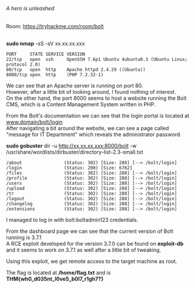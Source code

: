 ###### A hero is unleashed
Room: https://tryhackme.com/room/bolt
##

**sudo nmap** -sS -sV xx.xx.xx.xxx
```
PORT     STATE SERVICE VERSION
22/tcp   open  ssh     OpenSSH 7.6p1 Ubuntu 4ubuntu0.3 (Ubuntu Linux; protocol 2.0)
80/tcp   open  http    Apache httpd 2.4.29 ((Ubuntu))
8000/tcp open  http    (PHP 7.2.32-1)
```

We can see that an Apache server is running on port 80.  
However, after a little bit of looking around, I found nothing of interest.   
On the other hand, the port 8000 seems to host a website running the Bolt CMS, which is a Content Management System written in PHP.   

From the Bolt's documentation we can see that the login portal is located at www.domain/bolt/login  
After navigating a bit around the website, we can see a page called "message for IT Department" which reveals the administrator password.  
   

**sudo gobuster** dir -u http://xx.xx.xx.xxx:8000/bolt -w /usr/share/wordlists/dirbuster/directory-list-2.3-small.txt  

```
/about                (Status: 302) [Size: 288] [--> /bolt/login]
/login                (Status: 200) [Size: 6762]                 
/files                (Status: 302) [Size: 288] [--> /bolt/login]
/profile              (Status: 302) [Size: 288] [--> /bolt/login]
/users                (Status: 302) [Size: 288] [--> /bolt/login]
/upload               (Status: 302) [Size: 288] [--> /bolt/login]
/tr                   (Status: 302) [Size: 288] [--> /bolt/login]
/logout               (Status: 302) [Size: 288] [--> /bolt/login]
/changelog            (Status: 302) [Size: 288] [--> /bolt/login]
/extensions           (Status: 302) [Size: 288] [--> /bolt/login]
```

I managed to log in with bolt:boltadmin123 credentials.  

From the dashboard page we can see that the current version of Bolt running is 3.7.1  
A RCE exploit developed for the version 3.7.0 can be found on **exploit-db** and it seems to work on 3.7.1 as well after a little bit of tweaking.  

Using this exploit, we get remote access to the target machine as root.  

The flag is located at **/home/flag.txt** and is **THM{wh0_d035nt_l0ve5_b0l7_r1gh7?}**  
